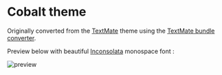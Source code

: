 # Cobalt theme

Originally converted from the [TextMate][textmate-version]
theme using the [TextMate bundle converter](http://atom.io/docs/latest/converting-a-text-mate-theme).

Preview below with beautiful [Inconsolata][inconsolata] monospace font :

![preview](https://f.cloud.github.com/assets/143380/2290688/14e4a290-a026-11e3-8d91-7c391b60adc2.png)

[textmate-version]: https://github.com/kballard/textmate-bundles/blob/master/Themes/Cobalt.tmTheme
[inconsolata]: http://levien.com/type/myfonts/inconsolata.html

